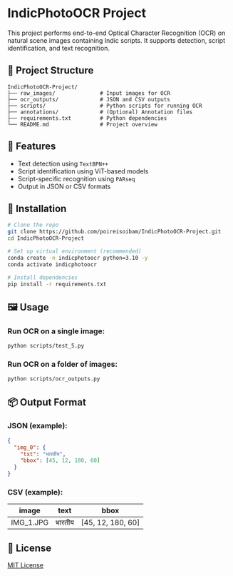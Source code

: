 # IndicPhotoOCR Project

This project performs end-to-end Optical Character Recognition (OCR) on natural scene images containing Indic scripts. It supports detection, script identification, and text recognition.

## 📁 Project Structure

```
IndicPhotoOCR-Project/
├── raw_images/              # Input images for OCR
├── ocr_outputs/             # JSON and CSV outputs
├── scripts/                 # Python scripts for running OCR
├── annotations/             # (Optional) Annotation files
├── requirements.txt         # Python dependencies
└── README.md                # Project overview
```

## 🚀 Features

- Text detection using `TextBPN++`
- Script identification using ViT-based models
- Script-specific recognition using `PARseq`
- Output in JSON or CSV formats

## 🔧 Installation

```bash
# Clone the repo
git clone https://github.com/poireisoibam/IndicPhotoOCR-Project.git
cd IndicPhotoOCR-Project

# Set up virtual environment (recommended)
conda create -n indicphotoocr python=3.10 -y
conda activate indicphotoocr

# Install dependencies
pip install -r requirements.txt
```

## 🖼️ Usage

### Run OCR on a single image:
```bash
python scripts/test_5.py
```

### Run OCR on a folder of images:
```bash
python scripts/ocr_outputs.py
```

## 📦 Output Format

### JSON (example):
```json
{
  "img_0": {
    "txt": "भारतीय",
    "bbox": [45, 12, 180, 60]
  }
}
```

### CSV (example):
| image       | text     | bbox             |
|-------------|----------|------------------|
| IMG_1.JPG   | भारतीय   | [45, 12, 180, 60] |

## 📜 License

[MIT License](LICENSE)
